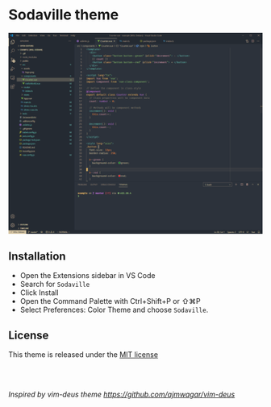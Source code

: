 # Sodaville theme

<a href="https://raw.githubusercontent.com/maliur/sodaville-theme/master/assets/vue.png" target="_BLANK">
  <img alt="Vue example" src="https://raw.githubusercontent.com/maliur/sodaville-theme/master/assets/vue.png">
</a>

## Installation

- Open the Extensions sidebar in VS Code
- Search for `Sodaville`
- Click Install
- Open the Command Palette with Ctrl+Shift+P or ⇧⌘P
- Select Preferences: Color Theme and choose `Sodaville`.

## License
This theme is released under the <a href="https://raw.githubusercontent.com/maliur/sodaville-theme/master/LICENSE" target="_BLANK">MIT license</a>

<br/>
<br/>

_Inspired by vim-deus theme https://github.com/ajmwagar/vim-deus_